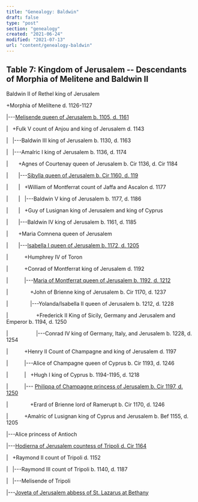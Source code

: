 ```yaml
---
title: "Genealogy: Baldwin"
draft: false
type: "post"
section: "genealogy"
created: "2021-06-24"
modified: "2021-07-13"
url: "content/genealogy-baldwin"
---
```

## Table 7: Kingdom of Jerusalem -- Descendants of Morphia of Melitene and Baldwin II


Baldwin II of Rethel king of Jerusalem   

+Morphia of Meliltene d. 1126-1127  

|---[Melisende queen of Jerusalem b. 1105, d. 1161](/woman/30.html)  

|   +Fulk V count of Anjou and king of Jerusalem d. 1143  

|   |---Baldwin III king of Jerusalem b. 1130, d. 1163  

|   |---Amalric I king of Jerusalem b. 1136, d. 1174  

|       +Agnes of Courtenay queen of Jerusalem b. Cir 1136, d. Cir 1184  

|       |---[Sibylla queen of Jerusalem b. Cir 1160, d. 119](/woman/25223.html)  

|       |   +William of Montferrat count of Jaffa and Ascalon d. 1177  

|       |   |---Baldwin V king of Jerusalem b. 1177, d. 1186  

|       |   +Guy of Lusignan king of Jerusalem and king of Cyprus   

|       |---Baldwin IV king of Jerusalem b. 1161, d. 1185  

|       +Maria Comnena queen of Jerusalem   

|       |---[Isabella I queen of Jerusalem b. 1172, d. 1205](/woman/25246.html)  

|           +Humphrey IV of Toron   

|           +Conrad of Montferrat king of Jerusalem d. 1192  

|           |---[Maria of Montferrat queen of Jerusalem b. 1192, d. 1212](/woman/25277.html)  

|               +John of Brienne king of Jerusalem b. Cir 1170, d. 1237  

|               |---Yolanda/Isabella II queen of Jerusalem b. 1212, d. 1228  

|                   +Frederick II King of Sicily, Germany and Jerusalem and Emperor b. 1194, d. 1250  

|                   |---Conrad IV king of Germany, Italy, and Jerusalem b. 1228, d. 1254  

|           +Henry II Count of Champagne and king of Jerusalem d. 1197  

|           |---Alice of Champagne queen of Cyprus b. Cir 1193, d. 1246  

|           |   +Hugh I king of Cyprus b. 1194-1195, d. 1218  

|           |--- [Philippa of Champagne princess of Jerusalem b. Cir 1197, d. 1250](/woman/167.html)  

|               +Erard of Brienne lord of Ramerupt b. Cir 1170, d. 1246  

|           +Amalric of Lusignan king of Cyprus and Jerusalem b. Bef 1155, d. 1205  

|---Alice princess of Antioch   

|---[Hodierna of Jerusalem countess of Tripoli d. Cir 1164](/woman/25260.html)  

|   +Raymond II count of Tripoli d. 1152  

|   |---Raymond III count of Tripoli b. 1140, d. 1187  

|   |---Melisende of Tripoli   

|---[Joveta of Jerusalem abbess of St. Lazarus at Bethany](/woman/25242.html)  




